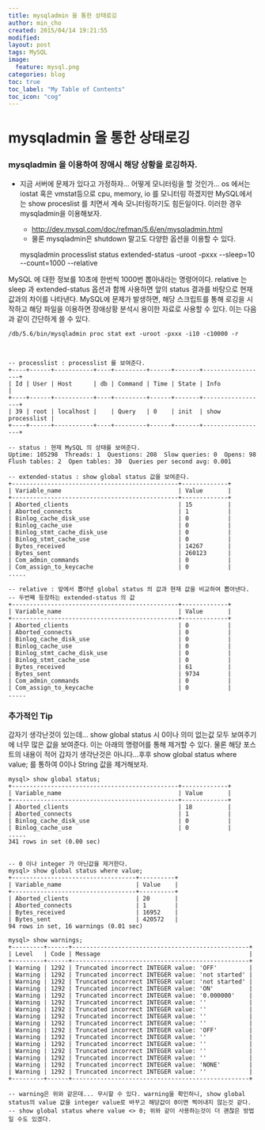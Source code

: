 ```yaml
---
title: mysqladmin 을 통한 상태로깅
author: min_cho
created: 2015/04/14 19:21:55
modified:
layout: post
tags: MySQL
image:
  feature: mysql.png
categories: blog
toc: true
toc_label: "My Table of Contents"
toc_icon: "cog"
---
```



# mysqladmin 을 통한 상태로깅

### mysqladmin 을 이용하여 장애시 해당 상황을 로깅하자.

  * 지금 서버에 문제가 있다고 가정하자... 어떻게 모니터링을 할 것인가... os 에서는 iostat 혹은 vmstat등으로 cpu, memory, io 를 모니터링 하겠지만 MySQL에서는 show proceslist 를 치면서 계속 모니터링하기도 힘든일이다. 이러한 경우 mysqladmin을 이용해보자.
    * <http://dev.mysql.com/doc/refman/5.6/en/mysqladmin.html>
    * 물론 mysqladmin은 shutdown 말고도 다양한 옵션을 이용할 수 있다.


    mysqladmin processlist status extended-status -uroot -pxxx --sleep=10 --count=1000 --relative


MySQL 에 대한 정보를 10초에 한번씩 1000번 뽑아내라는 명령어이다. relative 는 sleep 과 extended-status 옵션과 함께 사용하면 앞의 status 결과를 바탕으로 현재값과의 차이를 나타낸다. MySQL에 문제가 발생하면, 해당 스크립트를 통해 로깅을 시작하고 해당 파일을 이용하면 장애상황 분석시 용이한 자료로 사용할 수 있다. 이는 다음과 같이 간단하게 쓸 수 있다.


    /db/5.6/bin/mysqladmin proc stat ext -uroot -pxxx -i10 -c10000 -r



    -- processlist : processlist 를 보여준다.
    +----+------+-----------+----+---------+------+-------+------------------+
    | Id | User | Host      | db | Command | Time | State | Info             |
    +----+------+-----------+----+---------+------+-------+------------------+
    | 39 | root | localhost |    | Query   | 0    | init  | show processlist |
    +----+------+-----------+----+---------+------+-------+------------------+

    -- status : 현재 MySQL 의 상태를 보여준다.
    Uptime: 105298  Threads: 1  Questions: 208  Slow queries: 0  Opens: 98  Flush tables: 2  Open tables: 30  Queries per second avg: 0.001

    -- extended-status : show global status 값을 보여준다.
    +-----------------------------------------------+-------------+
    | Variable_name                                 | Value       |
    +-----------------------------------------------+-------------+
    | Aborted_clients                               | 15          |
    | Aborted_connects                              | 1           |
    | Binlog_cache_disk_use                         | 0           |
    | Binlog_cache_use                              | 0           |
    | Binlog_stmt_cache_disk_use                    | 0           |
    | Binlog_stmt_cache_use                         | 0           |
    | Bytes_received                                | 14267       |
    | Bytes_sent                                    | 260123      |
    | Com_admin_commands                            | 0           |
    | Com_assign_to_keycache                        | 0           |
    .....

    -- relative : 앞에서 뽑아낸 global status 의 값과 현재 값을 비교하여 뽑아낸다.
    -- 두번째 등장하는 extended-status 의 값
    +-----------------------------------------------+-------------+
    | Variable_name                                 | Value       |
    +-----------------------------------------------+-------------+
    | Aborted_clients                               | 0           |
    | Aborted_connects                              | 0           |
    | Binlog_cache_disk_use                         | 0           |
    | Binlog_cache_use                              | 0           |
    | Binlog_stmt_cache_disk_use                    | 0           |
    | Binlog_stmt_cache_use                         | 0           |
    | Bytes_received                                | 61          |
    | Bytes_sent                                    | 9734        |
    | Com_admin_commands                            | 0           |
    | Com_assign_to_keycache                        | 0           |
    .....


### 추가적인 Tip

갑자기 생각난것이 있는데... show global status 시 0이나 의미 없는값 모두 보여주기에 너무 많은 값을 보여준다. 이는 아래의 명령어를 통해 제거할 수 있다. 물론 해당 포스트의 내용이 적어 갑자기 생각난것은 아니다...후후 show global status where value; 를 통하여 0이나 String 값을 제거해보자.


    mysql> show global status;
    +-----------------------------------------------+-------------+
    | Variable_name                                 | Value       |
    +-----------------------------------------------+-------------+
    | Aborted_clients                               | 18          |
    | Aborted_connects                              | 1           |
    | Binlog_cache_disk_use                         | 0           |
    | Binlog_cache_use                              | 0           |
    .....
    341 rows in set (0.00 sec)


    -- 0 이나 integer 가 아닌값을 제거한다.
    mysql> show global status where value;
    +-----------------------------------+----------+
    | Variable_name                     | Value    |
    +-----------------------------------+----------+
    | Aborted_clients                   | 20       |
    | Aborted_connects                  | 1        |
    | Bytes_received                    | 16952    |
    | Bytes_sent                        | 420572   |
    94 rows in set, 16 warnings (0.01 sec)

    mysql> show warnings;
    +---------+------+--------------------------------------------------+
    | Level   | Code | Message                                          |
    +---------+------+--------------------------------------------------+
    | Warning | 1292 | Truncated incorrect INTEGER value: 'OFF'         |
    | Warning | 1292 | Truncated incorrect INTEGER value: 'not started' |
    | Warning | 1292 | Truncated incorrect INTEGER value: 'not started' |
    | Warning | 1292 | Truncated incorrect INTEGER value: 'ON'          |
    | Warning | 1292 | Truncated incorrect INTEGER value: '0.000000'    |
    | Warning | 1292 | Truncated incorrect INTEGER value: ''            |
    | Warning | 1292 | Truncated incorrect INTEGER value: ''            |
    | Warning | 1292 | Truncated incorrect INTEGER value: ''            |
    | Warning | 1292 | Truncated incorrect INTEGER value: ''            |
    | Warning | 1292 | Truncated incorrect INTEGER value: 'OFF'         |
    | Warning | 1292 | Truncated incorrect INTEGER value: ''            |
    | Warning | 1292 | Truncated incorrect INTEGER value: ''            |
    | Warning | 1292 | Truncated incorrect INTEGER value: ''            |
    | Warning | 1292 | Truncated incorrect INTEGER value: ''            |
    | Warning | 1292 | Truncated incorrect INTEGER value: 'NONE'        |
    | Warning | 1292 | Truncated incorrect INTEGER value: ''            |
    +---------+------+--------------------------------------------------+

    -- warning은 위와 같은데... 무시할 수 있다. warning을 확인하니, show global status의 value 값을 integer value로 바꾸고 해당값이 0이면 찍어내지 않는것 같다.
    -- show global status where value <> 0; 위와 같이 사용하는것이 더 괜찮은 방법일 수도 있겠다.
